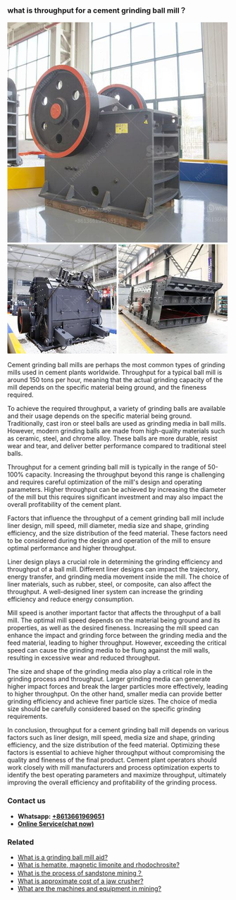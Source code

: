 <h3>what is throughput for a cement grinding ball mill？</h3><img src='1701743023.jpg' alt=''><p>Cement grinding ball mills are perhaps the most common types of grinding mills used in cement plants worldwide. Throughput for a typical ball mill is around 150 tons per hour, meaning that the actual grinding capacity of the mill depends on the specific material being ground, and the fineness required.</p><p>To achieve the required throughput, a variety of grinding balls are available and their usage depends on the specific material being ground. Traditionally, cast iron or steel balls are used as grinding media in ball mills. However, modern grinding balls are made from high-quality materials such as ceramic, steel, and chrome alloy. These balls are more durable, resist wear and tear, and deliver better performance compared to traditional steel balls.</p><p>Throughput for a cement grinding ball mill is typically in the range of 50-100% capacity. Increasing the throughput beyond this range is challenging and requires careful optimization of the mill's design and operating parameters. Higher throughput can be achieved by increasing the diameter of the mill but this requires significant investment and may also impact the overall profitability of the cement plant.</p><p>Factors that influence the throughput of a cement grinding ball mill include liner design, mill speed, mill diameter, media size and shape, grinding efficiency, and the size distribution of the feed material. These factors need to be considered during the design and operation of the mill to ensure optimal performance and higher throughput.</p><p>Liner design plays a crucial role in determining the grinding efficiency and throughput of a ball mill. Different liner designs can impact the trajectory, energy transfer, and grinding media movement inside the mill. The choice of liner materials, such as rubber, steel, or composite, can also affect the throughput. A well-designed liner system can increase the grinding efficiency and reduce energy consumption.</p><p>Mill speed is another important factor that affects the throughput of a ball mill. The optimal mill speed depends on the material being ground and its properties, as well as the desired fineness. Increasing the mill speed can enhance the impact and grinding force between the grinding media and the feed material, leading to higher throughput. However, exceeding the critical speed can cause the grinding media to be flung against the mill walls, resulting in excessive wear and reduced throughput.</p><p>The size and shape of the grinding media also play a critical role in the grinding process and throughput. Larger grinding media can generate higher impact forces and break the larger particles more effectively, leading to higher throughput. On the other hand, smaller media can provide better grinding efficiency and achieve finer particle sizes. The choice of media size should be carefully considered based on the specific grinding requirements.</p><p>In conclusion, throughput for a cement grinding ball mill depends on various factors such as liner design, mill speed, media size and shape, grinding efficiency, and the size distribution of the feed material. Optimizing these factors is essential to achieve higher throughput without compromising the quality and fineness of the final product. Cement plant operators should work closely with mill manufacturers and process optimization experts to identify the best operating parameters and maximize throughput, ultimately improving the overall efficiency and profitability of the grinding process.</p><h3>Contact us</h3><ul><li><strong>Whatsapp:&nbsp;<a href="https://wa.me/8613661969651">+8613661969651</a></strong></li><li><a href="https://swt.shibang-china.com/?git&amp;zhl&amp;what is throughput for a cement grinding ball mill？"><strong>Online Service(chat now)</strong></a></li></ul><h3>Related</h3><ul><li><a href='What is a grinding ball mill aid.md'>What is a grinding ball mill aid?</a></li><li><a href='What is hematite magnetic limonite and rhodochrosite.md'>What is hematite, magnetic limonite and rhodochrosite?</a></li><li><a href='What is the process of sandstone mining？.md'>What is the process of sandstone mining？</a></li><li><a href='What is approximate cost of a jaw crusher.md'>What is approximate cost of a jaw crusher?</a></li><li><a href='What are the machines and equipment in mining.md'>What are the machines and equipment in mining?</a></li></ul>
